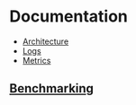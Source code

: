 # Documentation

- [Architecture](./architecture.md)
- [Logs](./logs.md)
- [Metrics](./metrics.md)

## [Benchmarking](./benchmarking/readme.md)
